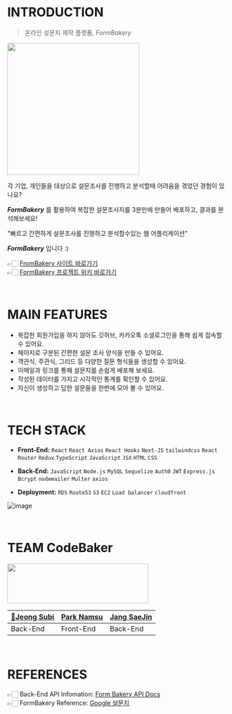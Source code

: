# INTRODUCTION

> 온라인 설문지 제작 플랫폼, _FormBakery_

<img src="https://cdn.discordapp.com/attachments/919801014239002675/921365904011456543/KakaoTalk_Photo_2021-12-17-20-37-03.jpeg" width="300" height="300"></img>


각 기업, 개인들을 대상으로 설문조사를 진행하고 분석할때 어려움을 겪었던 경험이 있나요?

**_FormBakery_** 를 활용하여 복잡한 설문조사지를 3분만에 만들어 배포하고, 결과를 분석해보세요!

"빠르고 간편하게 설문조사를 진행하고 분석할수있는 웹 어플리케이션"

**_FormBakery_** 입니다 :)



👉🏻 [FromBakery 사이트 바로가기](https://form-bakery-qg8343iof-jangsebari.vercel.app/)  
👉🏻 [FormBakery 프로젝트 위키 바로가기](https://github.com/codestates/FormBakery/wiki)

<br>

# MAIN FEATURES

* 복잡한 회원가입을 하지 않아도 깃허브, 카카오톡 소셜로그인을 통해 쉽게 접속할 수 있어요.
* 페이지로 구분된 간편한 설문 조사 양식을 만들 수 있어요.
* 객관식, 주관식, 그리드 등 다양한 질문 형식들을 생성할 수 있어요.
* 이메일과 링크를 통해 설문지를 손쉽게 배포해 보세요.
* 작성된 데이터를 가지고 시각적인 통계를 확인할 수 있어요.
* 자신이 생성하고 답한 설문들을 한번에 모아 볼 수 있어요.

<br>

# TECH STACK

- **Front-End:**
`React` `React Axios` `React Hooks` `Next-JS` `tailwindcss` `React Router` `Redux` `TypeScript` `JavaScript` `JSX` `HTML` `CSS`

- **Back-End:**
`JavaScript` `Node.js` `MySQL` `Sequelize` `Auth0` `JWT` `Express.js` `Bcrypt` `nodemailer` `Multer` `axios`

- **Deployment:**
`RDS` `Route53` `S3` `EC2` `Load balancer` `cloudfront`


![image](https://cdn.discordapp.com/attachments/916188054576844830/923396918187544616/undefined.png)  

<br>

# TEAM CodeBaker
<img src="https://cdn.discordapp.com/attachments/866840488887713823/936297790055776336/KakaoTalk_Image_2022-01-28-01-28-11.jpeg" width="320" height="90"></img>


|[👑Jeong Subi](https://github.com/JeongSubi)|[Park Namsu](https://github.com/PARKNAMSU)|[Jang SaeJin](https://github.com/JangSeBaRi)|
|-----|-----|-----|
|Back-End|Front-End|Back-End|
  
<br>

# REFERENCES
👉🏻 Back-End API Infomation: [Form Bakery API Docs](https://codebaker.gitbook.io/api-docs/b96lnOebJuI9fFbPcJmi/)  
👉🏻 FormBakery Reference: [Google 설문지](https://www.google.com/intl/ko_kr/forms/about/)
